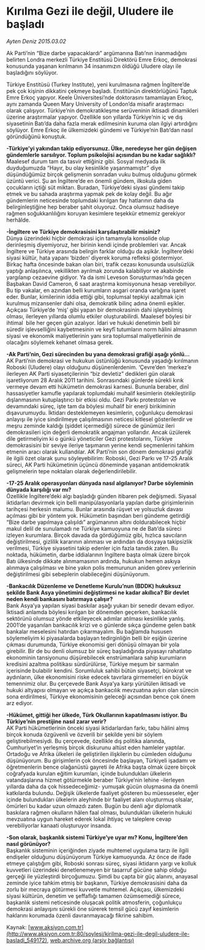 # Kırılma Gezi ile değil, Uludere ile başladı

*Ayten Deniz 2015.03.02*

<div class="pNewsDetailMainContent ctx_content" itemprop="articleBody">
 <p>
  Ak Parti’nin “Bize darbe yapacaklardı” argümanına Batı’nın inanmadığını belirten Londra merkezli Türkiye Enstitüsü Direktörü Emre Erkoç, demokrasi konusunda yaşanan kırılmanın 34 insanımızın öldüğü Uludere olayı ile başladığını söylüyor.
 </p>
 <p>
  Türkiye Enstitüsü (Turkey Institute), yeni kurulmasına rağmen İngiltere’de pek çok kişinin dikkatini çekmeye başladı. Enstitünün direktörlüğünü Taptuk Emre Erkoç yapıyor. Keele Üniversitesi’nde doktorasını tamamlayan Erkoç, aynı zamanda Queen Mary University of London’da misafir araştırmacı olarak çalışıyor. Türkiye’nin demokratikleşme serüveninin iktisadi dinamikleri üzerine araştırmalar yapıyor. Özellikle son yıllarda Türkiye’nin iç ve dış siyasetinin Batı’da daha fazla merak edilmesinin kuruma olan ilgiyi artırdığını söylüyor. Emre Erkoç ile ülkemizdeki gündemi ve Türkiye’nin Batı’dan nasıl göründüğünü konuştuk.
 </p>
 <p>
  <strong>
   -Türkiye’yi yakından takip ediyorsunuz. Ülke, neredeyse her gün değişen gündemlerle sarsılıyor. Toplum psikolojisi açısından bu ne kadar sağlıklı?
  </strong>
  <br/>
  Maalesef durum tam da tasvir ettiğiniz gibi. Sosyal medyada ilk duyduğumuzda “Hayır, bu olay kesinlikle yaşanmamıştır” diye düşündüğümüz birçok gelişmenin sonradan vuku bulmuş olduğunu görmek üzüntü verici. Şu an İngiltere’de en önemli gündem, ilkokula giden çocukların içtiği süt miktarı. Buradan, Türkiye’deki siyasi gündemi takip etmek ve bu sahada araştırma yapmak pek de kolay değil. Bu ağır gündemlerin neticesinde toplumdaki kırılgan fay hatlarının daha da belirginleştiğine hep beraber şahit oluyoruz. Onca olumsuz hadiseye rağmen soğukkanlılığını koruyan kesimlere teşekkür etmemiz gerekiyor herhâlde.
 </p>
 <p>
  <strong>
   -İngiltere ve Türkiye demokrasisini karşılaştırabilir misiniz?
  </strong>
  <br/>
  Dünya üzerindeki hiçbir demokrasi için tamamıyla konsolide olup derinleşmiş diyemiyoruz, her birinin kendi içinde problemleri var. Ancak İngiltere ve Türkiye arasında belirgin farklar olduğu da aşikâr. İngiltere’deki siyasi kültür, hata yapanı ‘bizden’ diyerek koruma refleksi göstermiyor. Birkaç hafta öncesinde bakan olan biri, trafik cezası konusunda usulsüzlük yaptığı anlaşılınca, vekillikten ayrılmak zorunda kalabiliyor ve akabinde yargılanıp cezaevine gidiyor. Ya da ismi Leveson Soruşturması’nda geçen Başbakan David Cameron, 6 saat araştırma komisyonuna hesap verebiliyor. Bu tip vakalar, en azından belli kurumların asgari oranda varlığına işaret eder. Bunlar, kimilerinin iddia ettiği gibi, toplumsal tepkiyi azaltmak için kurulmuş mizansenler dahi olsa, demokratik bilinç adına önemli eşikler. Açıkçası Türkiye’de ‘miş’ gibi yapan bir demokrasinin dahi işleyebilmiş olması, ilerleyen yıllarda olumlu etkiler oluşturabilirdi. Maalesef böylesi bir ihtimal  bile her geçen gün azalıyor. İdari ve hukuki denetimin belli bir süredir işlevselliğini kaybetmesinin ve keyfî tutumların norm hâlini almasının siyasi ve ekonomik maliyetlerinin yanı sıra toplumsal maliyetlerinin de olacağını söylemek kehanet olmasa gerek.
 </p>
 <p>
  <strong>
   -Ak Parti’nin, Gezi sürecinden bu yana demokrasi grafiği aşağı yönlü...
  </strong>
  <br/>
  AK Parti’nin demokrasi ve hukukun üstünlüğü konusunda yaşadığı kırılmanın Roboski (Uludere) olayı olduğunu düşünenlerdenim. ‘Çevre’den ‘merkez’e ilerleyen AK Parti siyasetçilerinin “biz devletiz” dedikleri gün olarak işaretliyorum 28 Aralık 2011 tarihini. Sonrasındaki günlerde sürekli kırık vermeye devam etti hükümetin demokrasi karnesi. Bununla beraber, dinî hassasiyetler kamufle yapılarak toplumdaki muhalif kesimlerin ötekileştirilip dışlanmasının kutuplaştırıcı bir etkisi oldu. Gezi Parkı protestoları ve devamındaki süreç, işte tam da böylesi muhalif bir enerji birikiminin dışavurumuydu. İktidarı desteklemeyen kesimlerin, çoğunlukçu demokrasi anlayışı ile iyice sindirilmeye çalışılmasının neticesi kitlesel gösterilerdir ve meşru zeminde kaldığı (şiddet içermediği) sürece de günümüz ileri demokrasileri için değerli demokratik angajman yollarıdır. Ancak üzülerek dile getirmeliyim ki o günkü yöneticiler Gezi protestolarını, Türkiye demokrasisini bir seviye ileriye taşımanın yerine kendi seçmenlerini tahkim etmenin aracı olarak kullandılar. AK Parti’nin son dönem demokrasi grafiği ile ilgili özet olarak şunu söyleyebilirim: Roboski, Gezi Parkı ve 17-25 Aralık süreci, AK Parti hükümetinin üçüncü döneminde yaşanan antidemokratik gelişmelerin tepe noktaları olarak değerlendirilebilir.
 </p>
 <p>
  <strong>
   -17-25 Aralık operasyonları dünyada nasıl algılanıyor? Darbe söyleminin dünyada karşılığı var mı?
  </strong>
  <br/>
  Özellikle İngiltere’deki algı başladığı günden itibaren pek değişmedi. Siyasal iktidarları devirmek için belli manipülasyonlarla yapılan darbe girişimlerinin tarihçesi herkesin malumu. Bunlar arasında rüşvet ve yolsuzluk davası açılması gibi bir yöntem yok. Hükümetin başından beri gündeme getirdiği “Bize darbe yapılmaya çalışıldı” argümanının altını doldurabilecek hiçbir makul delil de sunulamadı ne Türkiye kamuoyuna ne de Batı’da süreci izleyen kurumlara. Birçok davada da gördüğümüz gibi, hızlıca savcıların değiştirilmesi, gizlilik kararının alınması ve ardından da dosyaya takipsizlik verilmesi, Türkiye siyasetini takip edenler için fazla tanıdık zaten. Bu noktada, hükümetin, darbe iddialarının İngiltere başta olmak üzere birçok Batı ülkesinde dikkate alınmamasının ardında, hukukun hemen askıya alınmaya çalışılması ve bine yakın polis memurunun aniden görev yerlerinin değiştirilmesi gibi sebeplerin olabileceğini düşünüyorum.
 </p>
 <p>
  <strong>
   -Bankacılık Düzenleme ve Denetleme Kurulu’nun (BDDK) hukuksuz şekilde Bank Asya yönetimini değiştirmesi ne kadar akıllıca? Bir devlet neden kendi bankasını batırmaya çalışır?
  </strong>
  <br/>
  Bank Asya’ya yapılan siyasi baskılar aşağı yukarı bir senedir devam ediyor. İktisadi anlamda böylesi kırılgan bir dönemden geçerken, bankacılık sektörünü olumsuz yönde etkileyecek adımlar atılması kesinlikle yanlış. 2001’de yaşanılan bankacılık krizi ve o günlerde sıkça gündeme gelen batık bankalar meselesini hatırdan çıkarmayalım. Bu bağlamda hususen söylemeliyim ki piyasalarda başlayan tedirginliğin belli bir eşiğin üzerine çıkması durumunda, Türkiye ekonomisi geri dönüşü olmayan bir yola girebilir. Bir de bu denli olumsuz bir süreç başladığında piyasayı rahatlatıp ekonominin tansiyonunu düşürebilecek enstrümanlara sahip kurumların kredisini azaltma politikası sürdürülürse, Türkiye meşum bir sarmalın içerisinde bulabilir kendini. Sorumluluk sahibi bütün siyasetçi, bürokrat ve aydınların, ülke ekonomisini riske edecek tavırlara girmemeleri en büyük temennimiz olur. Bu çerçevede Bank Asya’ya karşı yürütülen iktisadi ve hukuki altyapısı olmayan ve açıkça bankacılık mevzuatına aykırı olan sürecin sona erdirilmesi, Türkiye ekonomisinin geleceği açısından bence çok önem arz ediyor.
 </p>
 <p>
  <strong>
   -Hükümet, gittiği her ülkede, Türk Okullarının kapatılmasını istiyor. Bu Türkiye’nin prestijine nasıl zarar verir?
  </strong>
  <br/>
  AK Parti hükümetlerinin önceki siyasi iktidarlardan farkı, tabu hâlini almış birçok konuda özgüvenli ve özverili bir şekilde yeni bir söylem geliştirebilmesiydi. Bu çerçevede, özellikle dış politika alanında, Cumhuriyet’in yerleşmiş birçok diskurunu altüst eden hamleler yaptılar. Ortadoğu ve Afrika ülkeleri ile geliştirilen ilişkilerin bu cümleden olduğunu düşünüyorum. Bu girişimlerin çok öncesinde başlayan, Türkiyeli işadamı ve öğretmenlerin bence olağanüstü gayreti ile Afrika başta olmak üzere birçok coğrafyada kurulan eğitim kurumları, içinde bulundukları ülkelerin vatandaşlarına hizmet götürmekle beraber Türkiye’nin lehine -ilerleyen yıllarda daha da çok hissedeceğimiz- yumuşak gücün oluşmasına da önemli katkılarda bulundu. Değişik ülkelerde faaliyet gösteren bu müesseseler, eğer içinde bulundukları ülkelerin aleyhinde bir faaliyet alanı oluşturmuş olsalar, ömürleri bu kadar uzun olmazdı zaten. Bugün bu denli ağır diplomatik baskılara rağmen okulların hâlen faal olması, bulundukları ülkelerin hukuki mevzuatına uygun hareket ederek lokal ihtiyaç ve taleplere cevap verebiliyorlar kanaati oluşturuyor insanda.
 </p>
 <p>
  <strong>
   -Son olarak, başkanlık sistemi Türkiye’ye uyar mı? Konu, İngiltere’den nasıl görünüyor?
  </strong>
  <br/>
  Başkanlık sisteminin içeriğinden ziyade muhtemel uygulama tarzı ile ilgili endişeler olduğunu düşünüyorum Türkiye kamuoyunda. Az önce de ifade etmeye çalıştığım gibi, Roboski sonrası süreç, siyasi iktidarın yargı ve kolluk kuvvetleri üzerindeki denetlenemeyen bir tasarruf gücüne sahip olduğu gerçeği ile yüzleştirdi birçoğumuzu. Şimdi bu çapta bir güç alanını, anayasal zeminde iyice tahkim etmiş bir başkanın, Türkiye demokrasisini daha da zorlu bir mecraya götürmesi kuvvetle muhtemel. Açıkçası, ülkemizdeki siyasi kültürün, denetim ve şeffaflığı tamamen özümsemediği sürece, başkanlık sistemi neticesinde oluşacak politik atmosferin, çoğunlukçu demokrasi anlayışını sürekli öne sürerek temsil gücü zayıf kesimlerin haklarını korumada özenli davranmayacağı fikrine sahibim.
 </p>
</div>


Kaynak: [www.aksiyon.com.tr](http://www.aksiyon.com.tr:80/soylesi/kirilma-gezi-ile-degil-uludere-ile-basladi_549172), [web.archive.org (arşiv bağlantısı)](http://web.archive.org/web/20151114055434/http://www.aksiyon.com.tr:80/soylesi/kirilma-gezi-ile-degil-uludere-ile-basladi_549172)
